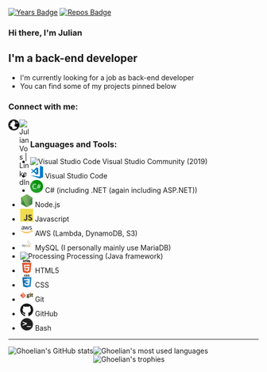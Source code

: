 [![Years Badge](https://badges.pufler.dev/years/Ghoelian)](https://badges.pufler.dev)
[![Repos Badge](https://badges.pufler.dev/repos/Ghoelian)](https://badges.pufler.dev)

### Hi there, I'm Julian

## I'm a back-end developer
- I'm currently looking for a job as back-end developer
- You can find some of my projects pinned below

### Connect with me:

[<img align="left" alt="julianvos.nl" width="22px" src="https://raw.githubusercontent.com/iconic/open-iconic/master/svg/globe.svg" />][website]
[<img align="left" alt="Julian Vos | LinkedIn" width="22px" src="https://cdn.jsdelivr.net/npm/simple-icons@v3/icons/linkedin.svg" />][linkedin]

<br />

### Languages and Tools:

- <img alt="Visual Studio Code" width="26px" src="https://visualstudio.microsoft.com/wp-content/uploads/2019/06/BrandVisualStudioWin2019-3.svg" /> Visual Studio Community (2019)
- <img alt="Visual Studio Code" width="26px" src="https://raw.githubusercontent.com/github/explore/80688e429a7d4ef2fca1e82350fe8e3517d3494d/topics/visual-studio-code/visual-studio-code.png" /> Visual Studio Code
- <img alt="C#" width="26px" src="https://raw.githubusercontent.com/github/explore/80688e429a7d4ef2fca1e82350fe8e3517d3494d/topics/csharp/csharp.png" /> C# (including .NET (again including ASP.NET))
- <img alt="Node.js" width="26px" src="https://raw.githubusercontent.com/github/explore/80688e429a7d4ef2fca1e82350fe8e3517d3494d/topics/nodejs/nodejs.png" /> Node.js
- <img alt="JavaScript" width="26px" src="https://raw.githubusercontent.com/github/explore/80688e429a7d4ef2fca1e82350fe8e3517d3494d/topics/javascript/javascript.png" /> Javascript
- <img alt="AWS" width="26px" src="https://raw.githubusercontent.com/github/explore/fbceb94436312b6dacde68d122a5b9c7d11f9524/topics/aws/aws.png" /> AWS (Lambda, DynamoDB, S3)
- <img alt="MySQL" width="26px" src="https://raw.githubusercontent.com/github/explore/80688e429a7d4ef2fca1e82350fe8e3517d3494d/topics/mysql/mysql.png" /> MySQL (I personally mainly use MariaDB)
- <img alt="Processing" width="26px" src="https://avatars0.githubusercontent.com/u/1617169?s=200&v=4" /> Processing (Java framework)
- <img alt="HTML5" width="26px" src="https://raw.githubusercontent.com/github/explore/80688e429a7d4ef2fca1e82350fe8e3517d3494d/topics/html/html.png" /> HTML5
- <img alt="CSS3" width="26px" src="https://raw.githubusercontent.com/github/explore/80688e429a7d4ef2fca1e82350fe8e3517d3494d/topics/css/css.png" /> CSS
- <img alt="Git" width="26px" src="https://raw.githubusercontent.com/github/explore/80688e429a7d4ef2fca1e82350fe8e3517d3494d/topics/git/git.png" /> Git
- <img alt="GitHub" width="26px" src="https://raw.githubusercontent.com/github/explore/78df643247d429f6cc873026c0622819ad797942/topics/github/github.png" /> GitHub
- <img alt="Terminal" width="26px" src="https://raw.githubusercontent.com/github/explore/80688e429a7d4ef2fca1e82350fe8e3517d3494d/topics/terminal/terminal.png" /> Bash

---

<img alt="Ghoelian's GitHub stats" height="170" align="left" src="https://github-readme-stats.vercel.app/api?username=Ghoelian&count_private=true&include_all_commits=true" />
<img alt="Ghoelian's most used languages" src="https://github-readme-stats.vercel.app/api/top-langs/?username=Ghoelian&layout=compact" /> <br />
<img alt="Ghoelian's trophies" src="https://github-profile-trophy.vercel.app/?username=ryo-ma&column=7" />

[website]: https://julianvos.nl
[linkedin]: https://www.linkedin.com/in/julian-vos-b09783150/
